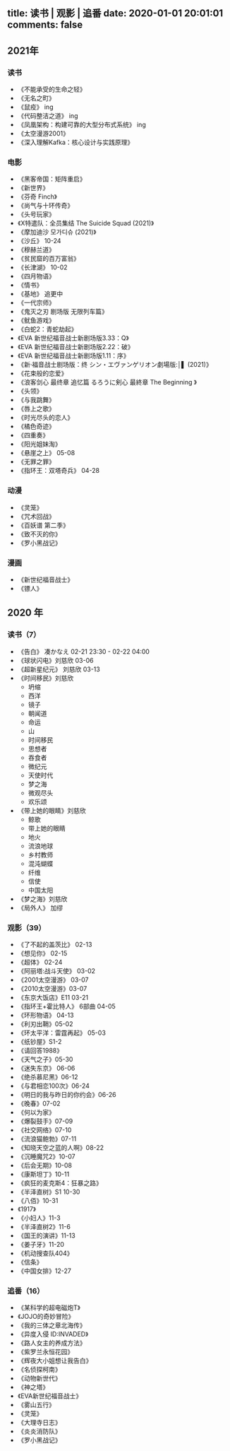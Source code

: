title: 读书 | 观影 | 追番
date: 2020-01-01 20:01:01
comments: false
---
<!-- <img src="https://haif-cloud.oss-cn-beijing.aliyuncs.com/img/reading.jpg" width="60%"> -->

## 2021年

### 读书

* 《不能承受的生命之轻》
* 《无名之町》
* 《鼠疫》 ing
* 《代码整洁之道》 ing
* 《凤凰架构：构建可靠的大型分布式系统》 ing
* 《太空漫游2001》
* 《深入理解Kafka：核心设计与实践原理》

### 电影

* 《黑客帝国：矩阵重启》
* 《新世界》
* 《芬奇 Finch》
* 《尚气与十环传奇》
* 《头号玩家》
* 《X特遣队：全员集结 The Suicide Squad (2021)》
* 《摩加迪沙 모가디슈 (2021)》
* 《沙丘》 10-24
* 《穆赫兰道》
* 《贫民窟的百万富翁》
* 《长津湖》 10-02
* 《四月物语》
* 《情书》
* 《基地》 追更中
* 《一代宗师》
* 《鬼灭之刃 剧场版 无限列车篇》
* 《鱿鱼游戏》
* 《白蛇2：青蛇劫起》
* 《EVA 新世纪福音战士新剧场版3.33：Q》
* 《EVA 新世纪福音战士新剧场版2.22：破》
* 《EVA 新世纪福音战士新剧场版1.11：序》
* 《新·福音战士剧场版：终 シン・エヴァンゲリオン劇場版:│▌ (2021)》
* 《花束般的恋爱》 
* 《浪客剑心 最终章 追忆篇 るろうに剣心 最終章 The Beginning 》
* 《头领》
* 《与我跳舞》
* 《唇上之歌》
* 《时光尽头的恋人》
* 《橘色奇迹》
* 《四重奏》
* 《阳光姐妹淘》
* 《悬崖之上》 05-08
* 《无罪之罪》
* 《指环王：双塔奇兵》 04-28

### 动漫

* 《灵笼》
* 《咒术回战》
* 《百妖谱 第二季》
* 《致不灭的你》
* 《罗小黑战记》

### 漫画

* 《新世纪福音战士》
* 《镖人》

##	2020 年

### 读书（7）

* 《告白》 凑かなえ      02-21 23:30 - 02-22 04:00  
* 《球状闪电》刘慈欣     03-06 
* 《超新星纪元》 刘慈欣  03-13
* 《时间移民》刘慈欣 
  * 坍缩
  * 西洋
  * 镜子
  * 朝闻道
  * 命运
  * 山
  * 时间移民
  * 思想者
  * 吞食者
  * 微纪元
  * 天使时代
  * 梦之海
  * 微观尽头
  * 欢乐颂
* 《带上她的眼睛》刘慈欣 
  * 鲸歌
  * 带上她的眼睛
  * 地火
  * 流浪地球
  * 乡村教师
  * 混沌蝴蝶
  * 纤维
  * 信使
  * 中国太阳
* 《梦之海》刘慈欣 
* 《局外人》 加缪


### 观影（39）

* 《了不起的盖茨比》 02-13
* 《想见你》 02-15
* 《超体》 02-24
* 《阿丽塔:战斗天使》 03-02
* 《2001太空漫游》 03-07
* 《2010太空漫游》03-07
* 《东京大饭店》E11 03-21
* 《指环王+霍比特人》 6部曲 04-05
* 《环形物语》 04-13
* 《利刃出鞘》05-02
* 《环太平洋：雷霆再起》 05-03
* 《纸钞屋》S1-2
* 《请回答1988》
* 《天气之子》05-30
* 《迷失东京》 06-06
* 《绝杀慕尼黑》06-12
* 《与君相恋100次》06-24
* 《明日的我与昨日的你约会》06-26
* 《晚春》07-02
* 《何以为家》
* 《爆裂鼓手》07-09
* 《社交网络》07-10
* 《流浪猫鲍勃》07-11
* 《知晓天空之蓝的人啊》08-22
* 《沉睡魔咒2》10-07
* 《后会无期》10-08
* 《康斯坦丁》10-11
* 《疯狂的麦克斯4：狂暴之路》
* 《半泽直树》S1 10-30
* 《八佰》10-31
* 《1917》
* 《小妇人》11-3
* 《半泽直树2》11-6
* 《国王的演讲》11-13
* 《姜子牙》11-20
* 《机动搜查队404》
* 《信条》
* 《中国女排》12-27

### 追番（16）

* 《某科学的超电磁炮T》
* 《JOJO的奇妙冒险》
* 《我的三体之章北海传》
* 《异度入侵 ID:INVADED》
* 《路人女主的养成方法》
* 《紫罗兰永恒花园》
* 《辉夜大小姐想让我告白》
* 《名侦探柯南》
* 《动物新世代》
* 《神之塔》
* 《EVA新世纪福音战士》
* 《雾山五行》
* 《灵笼》
* 《大理寺日志》
* 《炎炎消防队》
* 《罗小黑战记》
